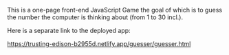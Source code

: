 This is a one-page front-end JavaScript Game the goal of which is to guess the number the computer is thinking about (from 1 to 30 incl.).

Here is a separate link to the deployed app:

https://trusting-edison-b2955d.netlify.app/guesser/guesser.html
